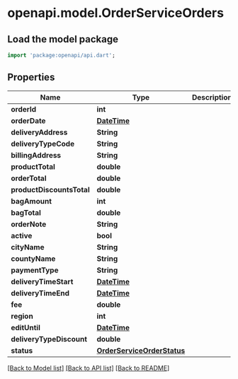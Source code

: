 # openapi.model.OrderServiceOrders

## Load the model package
```dart
import 'package:openapi/api.dart';
```

## Properties
Name | Type | Description | Notes
------------ | ------------- | ------------- | -------------
**orderId** | **int** |  | [optional] 
**orderDate** | [**DateTime**](DateTime.md) |  | [optional] 
**deliveryAddress** | **String** |  | [optional] 
**deliveryTypeCode** | **String** |  | [optional] 
**billingAddress** | **String** |  | [optional] 
**productTotal** | **double** |  | [optional] 
**orderTotal** | **double** |  | [optional] 
**productDiscountsTotal** | **double** |  | [optional] 
**bagAmount** | **int** |  | [optional] 
**bagTotal** | **double** |  | [optional] 
**orderNote** | **String** |  | [optional] 
**active** | **bool** |  | [optional] 
**cityName** | **String** |  | [optional] 
**countyName** | **String** |  | [optional] 
**paymentType** | **String** |  | [optional] 
**deliveryTimeStart** | [**DateTime**](DateTime.md) |  | [optional] 
**deliveryTimeEnd** | [**DateTime**](DateTime.md) |  | [optional] 
**fee** | **double** |  | [optional] 
**region** | **int** |  | [optional] 
**editUntil** | [**DateTime**](DateTime.md) |  | [optional] 
**deliveryTypeDiscount** | **double** |  | [optional] 
**status** | [**OrderServiceOrderStatus**](OrderServiceOrderStatus.md) |  | [optional] 

[[Back to Model list]](../README.md#documentation-for-models) [[Back to API list]](../README.md#documentation-for-api-endpoints) [[Back to README]](../README.md)


